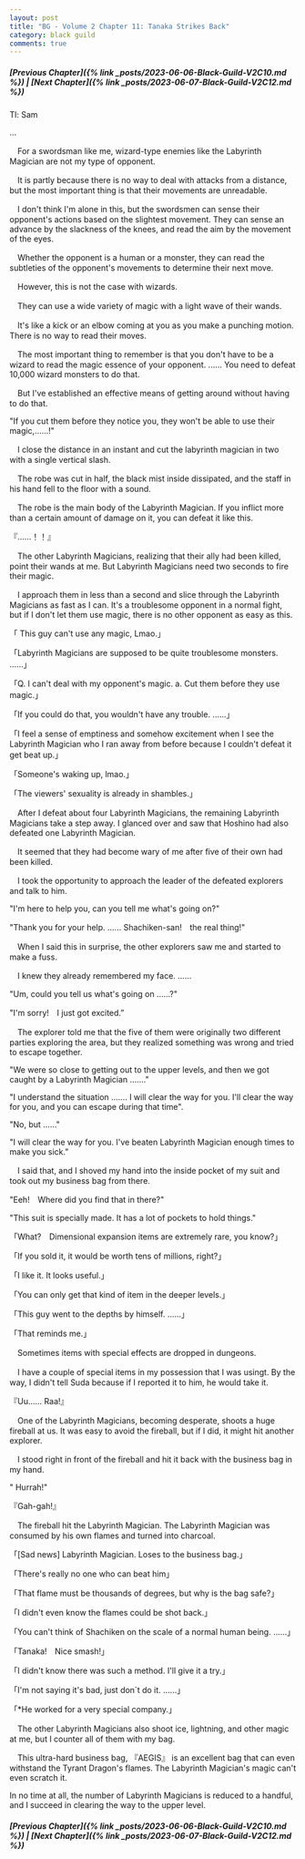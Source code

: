```yaml
---
layout: post
title: "BG - Volume 2 Chapter 11: Tanaka Strikes Back"
category: black guild
comments: true
---
```


##### [Previous Chapter]({% link _posts/2023-06-06-Black-Guild-V2C10.md %}) \| [Next Chapter]({% link _posts/2023-06-07-Black-Guild-V2C12.md %})


Tl: Sam

…

　For a swordsman like me, wizard-type enemies like the Labyrinth Magician are not my type of opponent.


　It is partly because there is no way to deal with attacks from a distance, but the most important thing is that their movements are unreadable.


　I don't think I'm alone in this, but the swordsmen can sense their opponent's actions based on the slightest movement. They can sense an advance by the slackness of the knees, and read the aim by the movement of the eyes.
<!--more-->

　Whether the opponent is a human or a monster, they can read the subtleties of the opponent's movements to determine their next move.


　However, this is not the case with wizards.

　They can use a wide variety of magic with a light wave of their wands.

　It's like a kick or an elbow coming at you as you make a punching motion. There is no way to read their moves.


　The most important thing to remember is that you don't have to be a wizard to read the magic essence of your opponent. ...... You need to defeat 10,000 wizard monsters to do that.


　But I've established an effective means of getting around without having to do that.


"If you cut them before they notice you, they won't be able to use their magic,......!"


　I close the distance in an instant and cut the labyrinth magician in two with a single vertical slash.

　The robe was cut in half, the black mist inside dissipated, and the staff in his hand fell to the floor with a sound.

　The robe is the main body of the Labyrinth Magician. If you inflict more than a certain amount of damage on it, you can defeat it like this.


『……！！』


　The other Labyrinth Magicians, realizing that their ally had been killed, point their wands at me. But Labyrinth Magicians need two seconds to fire their magic.


　I approach them in less than a second and slice through the Labyrinth Magicians as fast as I can. It's a troublesome opponent in a normal fight, but if I don't let them use magic, there is no other opponent as easy as this.


「 This guy can't use any magic, Lmao.」

「Labyrinth Magicians are supposed to be quite troublesome monsters. ......」

「Q. I can't deal with my opponent's magic. a. Cut them before they use magic.」

「If you could do that, you wouldn't have any trouble. ......」

「I feel a sense of emptiness and somehow excitement when I see the Labyrinth Magician who I ran away from before because I couldn't defeat it get beat up.」

「Someone's waking up, lmao.」

「The viewers' sexuality is already in shambles.」


　After I defeat about four Labyrinth Magicians, the remaining Labyrinth Magicians take a step away. I glanced over and saw that Hoshino had also defeated one Labyrinth Magician.

　It seemed that they had become wary of me after five of their own had been killed.


　I took the opportunity to approach the leader of the defeated explorers and talk to him.


"I'm here to help you, can you tell me what's going on?"

"Thank you for your help. ......  Shachiken-san!　the real thing!"


　When I said this in surprise, the other explorers saw me and started to make a fuss.

　I knew they already remembered my face. ......


"Um, could you tell us what's going on ......?"

"I'm sorry!　I just got excited.”


　The explorer told me that the five of them were originally two different parties exploring the area, but they realized something was wrong and tried to escape together.


"We were so close to getting out to the upper levels, and then we got caught by a Labyrinth Magician ......."

"I understand the situation ....... I will clear the way for you. I'll clear the way for you, and you can escape during that time".

"No, but ......"

"I will clear the way for you. I've beaten Labyrinth Magician enough times to make you sick."


　I said that, and I shoved my hand into the inside pocket of my suit and took out my business bag from there.


"Eeh!　Where did you find that in there?"

"This suit is specially made. It has a lot of pockets to hold things."


「What?　Dimensional expansion items are extremely rare, you know?」

「If you sold it, it would be worth tens of millions, right?」

「I like it. It looks useful.」

「You can only get that kind of item in the deeper levels.」

「This guy went to the depths by himself. ......」

「That reminds me.」


　Sometimes items with special effects are dropped in dungeons.

　I have a couple of special items in my possession that I was usingt. By the way, I didn't tell Suda because if I reported it to him, he would take it.


『Uu...... Raa!』


　One of the Labyrinth Magicians, becoming desperate, shoots a huge fireball at us. It was easy to avoid the fireball, but if I did, it might hit another explorer.


　I stood right in front of the fireball and hit it back with the business bag in my hand.


" Hurrah!"

『Gah-gah!』


　The fireball hit the Labyrinth Magician. The Labyrinth Magician was consumed by his own flames and turned into charcoal.


「[Sad news] Labyrinth Magician. Loses to the business bag.」

「There's really no one who can beat him」

「That flame must be thousands of degrees, but why is the bag safe?」

「I didn't even know the flames could be shot back.」

「You can't think of Shachiken on the scale of a normal human being. ......」

「Tanaka!　Nice smash!」

「I didn't know there was such a method. I'll give it a try.」

「I'm not saying it's bad, just don`t do it. ......」

「*He worked for a very special company.」


　The other Labyrinth Magicians also shoot ice, lightning, and other magic at me, but I counter all of them with my bag.

　This ultra-hard business bag, 『AEGIS』 is an excellent bag that can even withstand the Tyrant Dragon's flames. The Labyrinth Magician's magic can't even scratch it.


In no time at all, the number of Labyrinth Magicians is reduced to a handful, and I succeed in clearing the way to the upper level.






##### [Previous Chapter]({% link _posts/2023-06-06-Black-Guild-V2C10.md %}) \| [Next Chapter]({% link _posts/2023-06-07-Black-Guild-V2C12.md %})